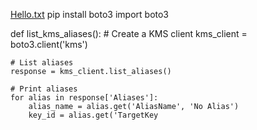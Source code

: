 [Hello.txt](https://github.com/user-attachments/files/15522935/Hello.txt)
pip install boto3
import boto3

def list_kms_aliases():
    # Create a KMS client
    kms_client = boto3.client('kms')

    # List aliases
    response = kms_client.list_aliases()

    # Print aliases
    for alias in response['Aliases']:
        alias_name = alias.get('AliasName', 'No Alias')
        key_id = alias.get('TargetKey
